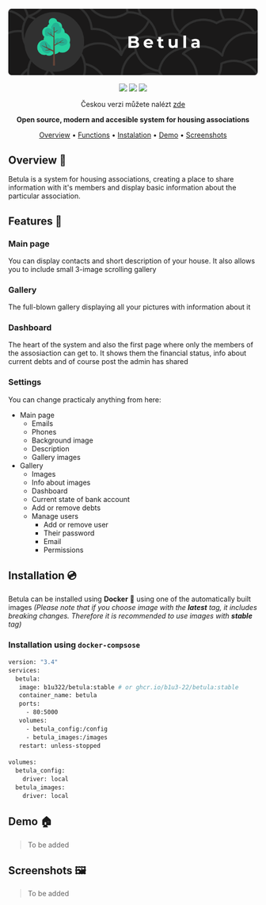<p align="center">
    <img src="assets/readme_banner.png"/>
</p>
<p align="center">
  <img src="https://img.shields.io/tokei/lines/github/b1u3-22/betula?style=flat-square">
  <img src="https://img.shields.io/github/last-commit/b1u3-22/betula?style=flat-square">
  <img src="https://img.shields.io/codacy/grade/0d411bbe46ec4c7598650cfd9668aadf?label=grade&style=flat-square">
</p>
<p align="center">
    Českou verzi můžete nalézt
    <a href="README.cz.md"> zde</a>
</p>
<p align="center">
    <b>Open source, modern and accesible system for housing associations</b>
</p>
<p align="center">
    <a href="#Overview">Overview</a>
    •
    <a href="#Functions">Functions</a>
    •
    <a href="#Instalation">Instalation</a>
    •
    <a href="#Demo">Demo</a>
    •
    <a href="#Screenshots">Screenshots</a>
</p>

## Overview :book: 
Betula is a system for housing associations, creating a place to share information with it's members and display basic information about the particular association.

## Features :dizzy: 
### Main page
You can display contacts and short description of your house. It also allows you to include small 3-image scrolling gallery

### Gallery 
The full-blown gallery displaying all your pictures with information about it

### Dashboard
The heart of the system and also the first page where only the members of the assosiaction can get to. It shows them the financial status, info about current debts and of course post the admin has shared

### Settings
You can change practicaly anything from here:
  * Main page
      * Emails
      * Phones
      * Background image
      * Description 
      * Gallery images
  * Gallery 
      * Images
      * Info about images
      * Dashboard
      * Current state of bank account
      * Add or remove debts
      * Manage users
          * Add or remove user
          * Their password 
          * Email
          * Permissions

## Installation :cd:
Betula can be installed using **Docker** :whale2: using one of the automatically built images
*(Please note that if you choose image with the **latest** tag, it includes breaking changes. Therefore it is recommended to use images with **stable** tag)*

### Installation using `docker-compsose`
```dockerfile
version: "3.4"
services:
  betula:
   image: b1u322/betula:stable # or ghcr.io/b1u3-22/betula:stable
   container_name: betula
   ports:
     - 80:5000
   volumes:
     - betula_config:/config
     - betula_images:/images
   restart: unless-stopped
  
volumes:
  betula_config:
    driver: local
  betula_images:
    driver: local
```

## Demo :house:
> To be added

## Screenshots :framed_picture:
> To be added
